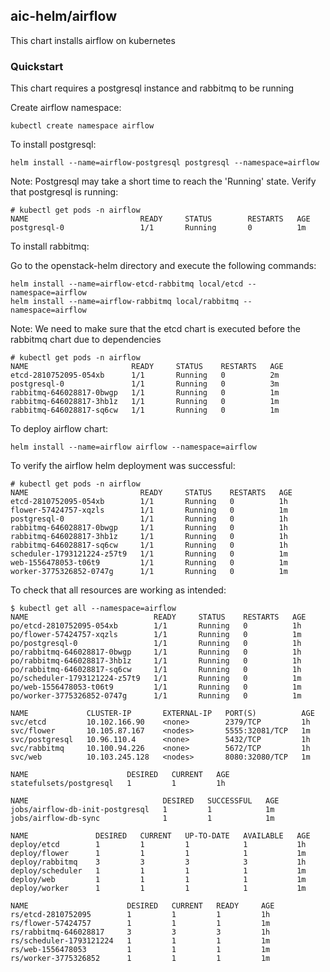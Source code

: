 ## aic-helm/airflow ##

This chart installs airflow on kubernetes

### Quickstart ###

This chart requires a postgresql instance and rabbitmq to be running

Create airflow namespace:

```
kubectl create namespace airflow
```


To install postgresql:

```
helm install --name=airflow-postgresql postgresql --namespace=airflow
```

Note: Postgresql may take a short time to reach the 'Running' state. Verify that postgresql is running:

```
# kubectl get pods -n airflow
NAME                         READY     STATUS        RESTARTS   AGE
postgresql-0                 1/1       Running       0          1m
```


To install rabbitmq:

Go to the openstack-helm directory and execute the following commands:

```
helm install --name=airflow-etcd-rabbitmq local/etcd --namespace=airflow
helm install --name=airflow-rabbitmq local/rabbitmq --namespace=airflow
```

Note: We need to make sure that the etcd chart is executed before the rabbitmq chart due to dependencies

```
# kubectl get pods -n airflow
NAME                       READY     STATUS    RESTARTS   AGE
etcd-2810752095-054xb      1/1       Running   0          2m
postgresql-0               1/1       Running   0          3m
rabbitmq-646028817-0bwgp   1/1       Running   0          1m
rabbitmq-646028817-3hb1z   1/1       Running   0          1m
rabbitmq-646028817-sq6cw   1/1       Running   0          1m
```


To deploy airflow chart:

```
helm install --name=airflow airflow --namespace=airflow
```

To verify the airflow helm deployment was successful:

```
# kubectl get pods -n airflow
NAME                         READY     STATUS    RESTARTS   AGE
etcd-2810752095-054xb        1/1       Running   0          1h
flower-57424757-xqzls        1/1       Running   0          1m
postgresql-0                 1/1       Running   0          1h
rabbitmq-646028817-0bwgp     1/1       Running   0          1h
rabbitmq-646028817-3hb1z     1/1       Running   0          1h
rabbitmq-646028817-sq6cw     1/1       Running   0          1h
scheduler-1793121224-z57t9   1/1       Running   0          1m
web-1556478053-t06t9         1/1       Running   0          1m
worker-3775326852-0747g      1/1       Running   0          1m

```


To check that all resources are working as intended:

```
$ kubectl get all --namespace=airflow
NAME                            READY     STATUS    RESTARTS   AGE
po/etcd-2810752095-054xb        1/1       Running   0          1h
po/flower-57424757-xqzls        1/1       Running   0          1m
po/postgresql-0                 1/1       Running   0          1h
po/rabbitmq-646028817-0bwgp     1/1       Running   0          1h
po/rabbitmq-646028817-3hb1z     1/1       Running   0          1h
po/rabbitmq-646028817-sq6cw     1/1       Running   0          1h
po/scheduler-1793121224-z57t9   1/1       Running   0          1m
po/web-1556478053-t06t9         1/1       Running   0          1m
po/worker-3775326852-0747g      1/1       Running   0          1m

NAME             CLUSTER-IP       EXTERNAL-IP   PORT(S)          AGE
svc/etcd         10.102.166.90    <none>        2379/TCP         1h
svc/flower       10.105.87.167    <nodes>       5555:32081/TCP   1m
svc/postgresql   10.96.110.4      <none>        5432/TCP         1h
svc/rabbitmq     10.100.94.226    <none>        5672/TCP         1h
svc/web          10.103.245.128   <nodes>       8080:32080/TCP   1m

NAME                      DESIRED   CURRENT   AGE
statefulsets/postgresql   1         1         1h

NAME                              DESIRED   SUCCESSFUL   AGE
jobs/airflow-db-init-postgresql   1         1            1m
jobs/airflow-db-sync              1         1            1m

NAME               DESIRED   CURRENT   UP-TO-DATE   AVAILABLE   AGE
deploy/etcd        1         1         1            1           1h
deploy/flower      1         1         1            1           1m
deploy/rabbitmq    3         3         3            3           1h
deploy/scheduler   1         1         1            1           1m
deploy/web         1         1         1            1           1m
deploy/worker      1         1         1            1           1m

NAME                      DESIRED   CURRENT   READY     AGE
rs/etcd-2810752095        1         1         1         1h
rs/flower-57424757        1         1         1         1m
rs/rabbitmq-646028817     3         3         3         1h
rs/scheduler-1793121224   1         1         1         1m
rs/web-1556478053         1         1         1         1m
rs/worker-3775326852      1         1         1         1m
```
